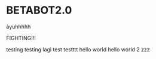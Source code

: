 # BETABOT2.0

ayuhhhhh 

FIGHTING!!!

testing testing lagi
test
testttt
hello world
hello world 2
zzz